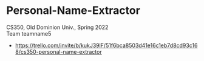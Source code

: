 # Personal-Name-Extractor
CS350, Old Dominion Univ., Spring 2022  
Team teamname5  
* https://trello.com/invite/b/kukJ39lF/51f6bca8503d41e16c1eb7d8cd93c168/cs350-personal-name-extractor
